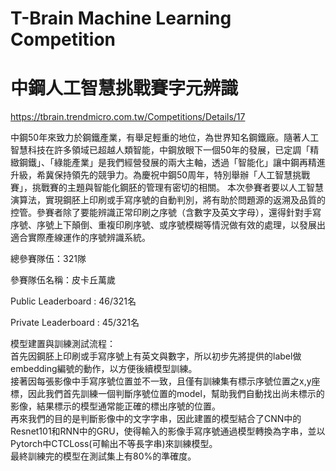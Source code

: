 # T-Brain Machine Learning Competition
# 中鋼人工智慧挑戰賽字元辨識
https://tbrain.trendmicro.com.tw/Competitions/Details/17

中鋼50年來致力於鋼鐵產業，有舉足輕重的地位，為世界知名鋼鐵廠。隨著人工智慧科技在許多領域已超越人類智能，中鋼放眼下一個50年的發展，已定調「精緻鋼鐵」、「綠能產業」是我們經營發展的兩大主軸，透過「智能化」讓中鋼再精進升級，希冀保持領先的競爭力。為慶祝中鋼50周年，特別舉辦「人工智慧挑戰賽」，挑戰賽的主題與智能化鋼胚的管理有密切的相關。
本次參賽者要以人工智慧演算法，實現鋼胚上印刷或手寫序號的自動判別，將有助於問題源的返溯及品質的控管。參賽者除了要能辨識正常印刷之序號（含數字及英文字母），還得針對手寫序號、序號上下顛倒、重複印刷序號、或序號模糊等情況做有效的處理，以發展出適合實際產線運作的序號辨識系統。

總參賽隊伍：321隊

參賽隊伍名稱：皮卡丘萬歲

Public Leaderboard : 46/321名

Private Leaderboard : 45/321名


模型建置與訓練測試流程：  
  首先因鋼胚上印刷或手寫序號上有英文與數字，所以初步先將提供的label做embedding編號的動作，以方便後續模型訓練。  
接著因每張影像中手寫序號位置並不一致，且僅有訓練集有標示序號位置之x,y座標，因此我們首先訓練一個判斷序號位置的model，幫助我們自動找出尚未標示的影像，結果標示的模型通常能正確的標出序號的位置。  
    再來我們的目的是判斷影像中的文字字串，因此建置的模型結合了CNN中的Resnet101和RNN中的GRU，使得輸入的影像手寫序號通過模型轉換為字串，並以Pytorch中CTCLoss(可輸出不等長字串)來訓練模型。  
    最終訓練完的模型在測試集上有80%的準確度。
